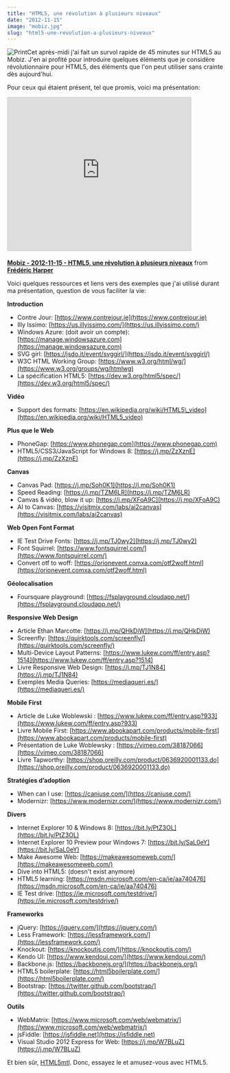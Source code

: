 ```yaml
---
title: "HTML5, une révolution à plusieurs niveaux"
date: "2012-11-15"
image: "mobiz.jpg"
slug: "html5-une-revolution-a-plusieurs-niveaux"
---
```


![](images/mobiz.jpg "Print")Cet après-midi j'ai fait un survol rapide de 45 minutes sur HTML5 au Mobiz. J'en ai profité pour introduire quelques éléments que je considère révolutionnaire pour HTML5, des éléments que l'on peut utiliser sans crainte dès aujourd'hui.

Pour ceux qui étaient présent, tel que promis, voici ma présentation:

<iframe style="border: 1px solid #CCC; border-width: 1px; margin-bottom: 5px; max-width: 100%;" src="https://www.slideshare.net/slideshow/embed_code/key/CAhO8YUp5eRX1C" width="427" height="356" frameborder="0" marginwidth="0" marginheight="0" scrolling="no" allowfullscreen="allowfullscreen"></iframe>

**[Mobiz - 2012-11-15 - HTML5, une révolution à plusieurs niveaux](https://www.slideshare.net/fredericharper/mobiz-20121115-html5-une-rvolution-plusieurs-niveaux "Mobiz - 2012-11-15 - HTML5, une révolution à plusieurs niveaux")** from **[Frédéric Harper](https://www.slideshare.net/fredericharper)**

Voici quelques ressources et liens vers des exemples que j'ai utilisé durant ma présentation, question de vous faciliter la vie:

**Introduction**

- Contre Jour: [https://www.contrejour.ie](https://www.contrejour.ie)
- Illy Issimo: [https://us.illyissimo.com/](https://us.illyissimo.com/)
- Windows Azure: (doit avoir un compte): [https://manage.windowsazure.com](https://manage.windowsazure.com)
- SVG girl: [https://jsdo.it/event/svggirl/](https://jsdo.it/event/svggirl/)
- W3C HTML Working Group: [https://www.w3.org/html/wg/](https://www.w3.org/groups/wg/htmlwg)
- La spécification HTML5: [https://dev.w3.org/html5/spec/](https://dev.w3.org/html5/spec/)

**Vidéo**

- Support des formats: [https://en.wikipedia.org/wiki/HTML5\_video](https://en.wikipedia.org/wiki/HTML5_video)

**Plus que le Web**

- PhoneGap: [https://www.phonegap.com](https://www.phonegap.com)
- HTML5/CSS3/JavaScript for Windows 8: [https://j.mp/ZzXznE](https://j.mp/ZzXznE)

**Canvas**

- Canvas Pad: [https://j.mp/Soh0K1](https://j.mp/Soh0K1)
- Speed Reading: [https://j.mp/TZM6LR](https://j.mp/TZM6LR)
- Canvas & vidéo, blow it up: [https://j.mp/XFoA9C](https://j.mp/XFoA9C)
- AI to Canvas: [https://visitmix.com/labs/ai2canvas](https://visitmix.com/labs/ai2canvas)

**Web Open Font Format**

- IE Test Drive Fonts: [https://j.mp/TJ0wy2](https://j.mp/TJ0wy2)
- Font Squirrel: [https://www.fontsquirrel.com/](https://www.fontsquirrel.com/)
- Convert otf to woff: [https://orionevent.comxa.com/otf2woff.html](https://orionevent.comxa.com/otf2woff.html)

**Géolocalisation**

- Foursquare playground: [https://fsplayground.cloudapp.net/](https://fsplayground.cloudapp.net/)

**Responsive Web Design**

- Article Ethan Marcotte: [https://j.mp/QHkDiW](https://j.mp/QHkDiW)
- Screenfly: [https://quirktools.com/screenfly/](https://quirktools.com/screenfly/)
- Multi-Device Layout Patterns: [https://www.lukew.com/ff/entry.asp?1514](https://www.lukew.com/ff/entry.asp?1514)
- Livre Responsive Web Design: [https://j.mp/TJ1N84](https://j.mp/TJ1N84)
- Exemples Media Queries: [https://mediaqueri.es/](https://mediaqueri.es/)

**Mobile First**

- Article de Luke Woblewski : [https://www.lukew.com/ff/entry.asp?933](https://www.lukew.com/ff/entry.asp?933)
- Livre Mobile First: [https://www.abookapart.com/products/mobile-first](https://www.abookapart.com/products/mobile-first)
- Présentation de Luke Woblewsky : [https://vimeo.com/38187066](https://vimeo.com/38187066)
- Livre Tapworthy: [https://shop.oreilly.com/product/0636920001133.do](https://shop.oreilly.com/product/0636920001133.do)

**Stratégies d’adoption**

- When can I use: [https://caniuse.com/](https://caniuse.com/)
- Modernizr: [https://www.modernizr.com/](https://www.modernizr.com/)

**Divers**

- Internet Explorer 10 & Windows 8: [https://bit.ly/PtZ3OL](https://bit.ly/PtZ3OL)
- Internet Explorer 10 Preview pour Windows 7: [https://bit.ly/SaL0eY](https://bit.ly/SaL0eY)
- Make Awesome Web: [https://makeawesomeweb.com/](https://makeawesomeweb.com/)
- Dive into HTML5: (doesn't exist anymore)
- HTML5 learning: [https://msdn.microsoft.com/en-ca/ie/aa740476](https://msdn.microsoft.com/en-ca/ie/aa740476)
- IE Test drive: [https://ie.microsoft.com/testdrive/](https://ie.microsoft.com/testdrive/)

**Frameworks**

- jQuery: [https://jquery.com/](https://jquery.com/)
- Less Framework: [https://lessframework.com/](https://lessframework.com/)
- Knockout: [https://knockoutjs.com/](https://knockoutjs.com/)
- Kendo UI: [https://www.kendoui.com/](https://www.kendoui.com/)
- Backbone.js: [https://backbonejs.org/](https://backbonejs.org/)
- HTML5 boilerplate: [https://html5boilerplate.com/](https://html5boilerplate.com/)
- Bootstrap: [https://twitter.github.com/bootstrap/](https://twitter.github.com/bootstrap/)

**Outils**

- WebMatrix: [https://www.microsoft.com/web/webmatrix/](https://www.microsoft.com/web/webmatrix/)
- jsFiddle: [https://jsfiddle.net](https://jsfiddle.net)
- Visual Studio 2012 Express for Web: [https://j.mp/W7BLuZ](https://j.mp/W7BLuZ)

Et bien sûr, [HTML5mtl](https://html5mtl.ca). Donc, essayez le et amusez-vous avec HTML5.
